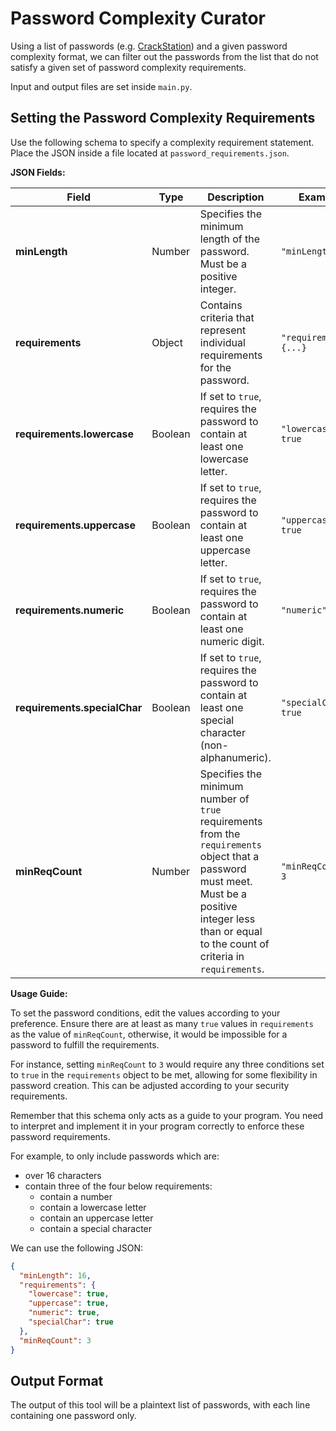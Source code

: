 # Password Complexity Curator

Using a list of passwords (e.g. [CrackStation](https://crackstation.net/crackstation-wordlist-password-cracking-dictionary.htm)) and a given password complexity format, we can filter out the passwords from the list that do not satisfy a given set of password complexity requirements.

Input and output files are set inside `main.py`.

## Setting the Password Complexity Requirements
Use the following schema to specify a complexity requirement statement.
Place the JSON inside a file located at `password_requirements.json`.

  **JSON Fields:**
  
  | Field | Type | Description | Example |
  |-----|-----|-----|-------|
  | **minLength** | Number | Specifies the minimum length of the password. Must be a positive integer. | `"minLength": 8` |
  | **requirements** | Object | Contains criteria that represent individual requirements for the password. | `"requirements": {...}` |
  | __requirements.lowercase__ | Boolean | If set to `true`, requires the password to contain at least one lowercase letter. | `"lowercase": true` |
  | __requirements.uppercase__ | Boolean | If set to `true`, requires the password to contain at least one uppercase letter. | `"uppercase": true` |
  | __requirements.numeric__ | Boolean | If set to `true`, requires the password to contain at least one numeric digit. | `"numeric": true` |
  | __requirements.specialChar__| Boolean | If set to `true`, requires the password to contain at least one special character (non-alphanumeric). | `"specialChar": true` |
  | **minReqCount** | Number | Specifies the minimum number of `true` requirements from the `requirements` object that a password must meet. Must be a positive integer less than or equal to the count of criteria in `requirements`. | `"minReqCount": 3` |
  
  **Usage Guide:**
  
  To set the password conditions, edit the values according to your preference. Ensure there are at least as many `true` values in `requirements` as the value of `minReqCount`, otherwise, it would be impossible for a password to fulfill the requirements.
  
  For instance, setting `minReqCount` to `3` would require any three conditions set to `true` in the `requirements` object to be met, allowing for some flexibility in password creation. This can be adjusted according to your security requirements.
  
  Remember that this schema only acts as a guide to your program. You need to interpret and implement it in your program correctly to enforce these password requirements.

For example, to only include passwords which are:
 - over 16 characters
 - contain three of the four below requirements:
    - contain a number
    - contain a lowercase letter
    - contain an uppercase letter
    - contain a special character

We can use the following JSON:
```json
{
  "minLength": 16,
  "requirements": {
    "lowercase": true,
    "uppercase": true,
    "numeric": true,
    "specialChar": true
  },
  "minReqCount": 3
}
```

## Output Format

The output of this tool will be a plaintext list of passwords, with each line containing one password only.
